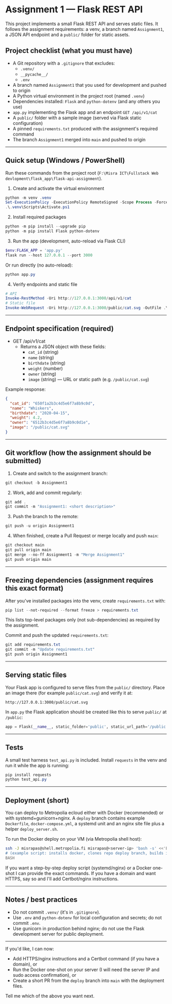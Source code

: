 # Assignment 1 — Flask REST API

This project implements a small Flask REST API and serves static files. It follows the assignment requirements: a venv, a branch named `Assignment1`, a JSON API endpoint and a `public/` folder for static assets.

## Project checklist (what you must have)
- A Git repository with a `.gitignore` that excludes:
  - `.venv/`
  - `__pycache__/`
  - `.env`
- A branch named `Assignment1` that you used for development and pushed to origin
- A Python virtual environment in the project root (named `.venv`)
- Dependencies installed: `Flask` and `python-dotenv` (and any others you use)
- `app.py` implementing the Flask app and an endpoint `GET /api/v1/cat`
- A `public/` folder with a sample image (served via Flask static configuration)
- A pinned `requirements.txt` produced with the assignment's required command
- The branch `Assignment1` merged into `main` and pushed to origin

---

## Quick setup (Windows / PowerShell)
Run these commands from the project root (`F:\Misra ICT\Fullstack Web devlopment\flask_app\flask-api-assignment`).

1) Create and activate the virtual environment
```powershell
python -m venv .venv
Set-ExecutionPolicy -ExecutionPolicy RemoteSigned -Scope Process -Force
.\.venv\Scripts\Activate.ps1
```

2) Install required packages
```powershell
python -m pip install --upgrade pip
python -m pip install Flask python-dotenv
```

3) Run the app (development, auto-reload via Flask CLI)
```powershell
$env:FLASK_APP = 'app.py'
flask run --host 127.0.0.1 --port 3000
```
Or run directly (no auto-reload):
```powershell
python app.py
```

4) Verify endpoints and static file
```powershell
# API
Invoke-RestMethod -Uri http://127.0.0.1:3000/api/v1/cat
# Static file
Invoke-WebRequest -Uri http://127.0.0.1:3000/public/cat.svg -OutFile .\cat.svg
```

---

## Endpoint specification (required)
- GET /api/v1/cat
  - Returns a JSON object with these fields:
    - `cat_id` (string)
    - `name` (string)
    - `birthdate` (string)
    - `weight` (number)
    - `owner` (string)
    - `image` (string) — URL or static path (e.g. `/public/cat.svg`)

Example response:
```json
{
  "cat_id": "650f1a2b3c4d5e6f7a8b9c0d",
  "name": "Whiskers",
  "birthdate": "2020-04-15",
  "weight": 4.2,
  "owner": "6512b3c4d5e6f7a8b9c0d1e",
  "image": "/public/cat.svg"
}
```

---

## Git workflow (how the assignment should be submitted)
1. Create and switch to the assignment branch:
```powershell
git checkout -b Assignment1
```
2. Work, add and commit regularly:
```powershell
git add .
git commit -m "Assignment1: <short description>"
```
3. Push the branch to the remote:
```powershell
git push -u origin Assignment1
```
4. When finished, create a Pull Request or merge locally and push `main`:
```powershell
git checkout main
git pull origin main
git merge --no-ff Assignment1 -m "Merge Assignment1"
git push origin main
```

---

## Freezing dependencies (assignment requires this exact format)
After you've installed packages into the venv, create `requirements.txt` with:

```powershell
pip list --not-required --format freeze > requirements.txt
```

This lists top-level packages only (not sub-dependencies) as required by the assignment.

Commit and push the updated `requirements.txt`:
```powershell
git add requirements.txt
git commit -m "Update requirements.txt"
git push origin Assignment1
```

---

## Serving static files
Your Flask app is configured to serve files from the `public/` directory. Place an image there (for example `public/cat.svg`) and verify it at:

```
http://127.0.0.1:3000/public/cat.svg
```

In `app.py` the Flask application should be created like this to serve `public/` at `/public`:
```python
app = Flask(__name__, static_folder='public', static_url_path='/public')
```

---

## Tests
A small test harness `test_api.py` is included. Install `requests` in the venv and run it while the app is running:
```powershell
pip install requests
python test_api.py
```

---

## Deployment (short)
You can deploy to Metropolia ecloud either with Docker (recommended) or with systemd+gunicorn+nginx. A `deploy` branch contains example `Dockerfile`, `docker-compose.yml`, a systemd unit and an nginx site file plus a helper `deploy_server.sh`.

To run the Docker deploy on your VM (via Metropolia shell host):
```bash
ssh -J misrapas@shell.metropolia.fi misrapas@<server-ip> 'bash -s' <<'BASH'
# (example script: installs docker, clones repo deploy branch, builds image and runs container)
BASH
```

If you want a step-by-step deploy script (systemd/nginx) or a Docker one-shot I can provide the exact commands. If you have a domain and want HTTPS, say so and I'll add Certbot/nginx instructions.

---

## Notes / best practices
- Do not commit `.venv/` (it's in `.gitignore`).
- Use `.env` and `python-dotenv` for local configuration and secrets; do not commit `.env`.
- Use gunicorn in production behind nginx; do not use the Flask development server for public deployment.

---

If you'd like, I can now:
- Add HTTPS/nginx instructions and a Certbot command (if you have a domain), or
- Run the Docker one-shot on your server (I will need the server IP and sudo access confirmation), or
- Create a short PR from the `deploy` branch into `main` with the deployment files.

Tell me which of the above you want next.
